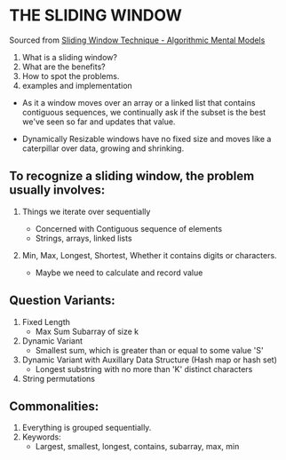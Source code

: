 # THE SLIDING WINDOW

Sourced from [Sliding Window Technique - Algorithmic Mental Models](https://www.youtube.com/watch?v=MK-NZ4hN7rs)

1. What is a sliding window?
2. What are the benefits?
3. How to spot the problems.
4. examples and implementation

* As it a window moves over an array or a linked list that contains contiguous sequences, we continually ask if the subset is the best we've seen so far and updates that value.

* Dynamically Resizable windows have no fixed size and moves like a caterpillar over data, growing and shrinking.

## To recognize a sliding window, the problem usually involves:
1. Things we iterate over sequentially
    * Concerned with Contiguous sequence of elements
    * Strings, arrays, linked lists

2. Min, Max, Longest, Shortest, Whether it contains digits or characters.
    * Maybe we need to calculate and record value

## Question Variants:
1. Fixed Length
    * Max Sum Subarray of size k
2. Dynamic Variant
    * Smallest sum, which is greater than or equal to some value 'S'
3. Dynamic Variant with Auxillary Data Structure (Hash map or hash set)
    * Longest substring with no more than 'K' distinct characters
4. String permutations

## Commonalities:
1. Everything is grouped sequentially.
2. Keywords:
    * Largest, smallest, longest, contains, subarray, max, min


